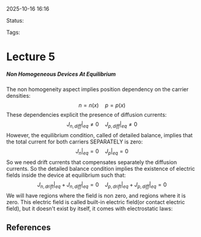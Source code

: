 
2025-10-16 16:16

Status: 

Tags:

# Lecture 5
##### Non Homogeneous Devices At Equilibrium
The non homogeneity aspect implies position dependency on the carrier densities:
$$n = n(x) \quad p = p(x)$$
These dependencies explicit the presence of diffusion currents:
$$J_{n, diff} |_{eq} \neq 0 \quad J_{p, diff} |_{eq} \neq 0$$
However, the equilibrium condition, called of detailed balance, implies that the total current for both carriers SEPARATELY is zero:
$$J_n |_{eq} = 0 \quad J_p|_{eq} = 0$$
So we need drift currents that compensates separately the diffusion currents. So the detailed balance condition implies the existence of electric fields inside the device at equilibrium such that:
$$J_{n, drift} |_{eq} + J_{n, diff} |_{eq} = 0 \quad J_{p, drift} |_{eq} + J_{p, diff} |_{eq} = 0$$
We will have regions where the field is non zero, and regions where it is zero. This electric field is called built-in electric field(or contact electric field), but it doesn't exist by itself, it comes with electrostatic laws: 



## References
